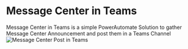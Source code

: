 # Message Center in Teams
Message Center in Teams is a simple PowerAutomate Solution to gather Message Center Announcement and post them in a Teams Channel
![Message Center Post in Teams](https://github.com/ericsche/MCinTeams/blob/main/Screenshots/Picture1.png)